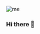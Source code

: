 ![me](https://user-images.githubusercontent.com/93186792/153687288-589764d1-3d92-4eaa-8017-6d380c0799a1.png)

### Hi there 👋

<!--
**reowicaksono/reowicaksono** is a ✨ _special_ ✨ repository because its `README.md` (this file) appears on your GitHub profile.

Here are some ideas to get you started:

- 🔭 I’m currently working on ...
- 🌱 I’m currently learning ...
- 👯 I’m looking to collaborate on ...
- 🤔 I’m looking for help with ...
- 💬 Ask me about ...
- 📫 How to reach me: ...
- 😄 Pronouns: ...
- ⚡ Fun fact: ...
-->
